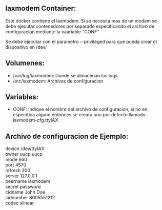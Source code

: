 ## Iaxmodem Container:

Este docker contiene el Iaxmodem. Si se necesita mas de un modem se debe ejecutar contenedores por separado especificando el archivo de configuracion mediante la vaariable "CONF"

Se debe ejecutar con el parametro --privileged para que pueda crear el dispositivo en /dev/

## Volumenes:

* /var/log/iaxmodem: Donde se almacenan los logs
* /etc/iaxmodem: Archivos de configuracion 

## Variables:

* CONF: Indique el nombre del archivo de configuracion, si no se especifica alguno entonces se creara uno por defecto llamado: iaxmodem-cfg.ttyIAX



## Archivo de configuracion de Ejemplo:

device		/dev/ttyIAX <br>
owner		uucp:uucp <br>
mode		660 <br>
port		4570 <br>
refresh		300 <br>
server		127.0.0.1 <br>
peername	iaxmodem <br>
secret		password <br>
cidname		John Doe <br>
cidnumber	8005551212 <br>
codec		slinear <br>


